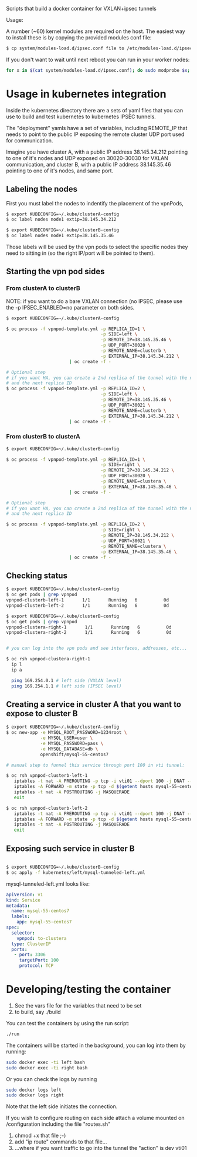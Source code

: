 Scripts that build a docker container for VXLAN+ipsec tunnels

Usage:

A number (~60) kernel modules are required on the host. The easiest
way to install these is by copying the provided modules conf file:

```bash
$ cp system/modules-load.d/ipsec.conf file to /etc/modules-load.d/ipsec.conf
```

If you don't want to wait until next reboot you can run in your worker nodes:

```bash
for x in $(cat system/modules-load.d/ipsec.conf); do sudo modprobe $x; done
```
# Usage in kubernetes integration

Inside the kubernetes directory there are a sets of yaml files that you can
use to build and test kubernetes to kubernetes IPSEC tunnels.

The "deployment" yamls have a set of variables, including REMOTE_IP that needs
to point to the public IP exposing the remote cluster UDP port used for communication.

Imagine you have cluster A, with a public IP address 38.145.34.212 pointing to one
of it's nodes and UDP exposed on 30020-30030 for VXLAN communication, and cluster B, with
a public IP address 38.145.35.46 pointing to one of it's nodes, and same port.

## Labeling the nodes

First you must label the nodes to indentify the placement of the vpnPods,

```bash
$ export KUBECONFIG=~/.kube/clusterA-config
$ oc label nodes node1 extip=38.145.34.212
```

```bash
$ export KUBECONFIG=~/.kube/clusterB-config
$ oc label nodes node1 extip=38.145.35.46
```

Those labels will be used by the vpn pods to select the specific nodes they need
to sitting in (so the right IP/port will be pointed to them).

## Starting the vpn pod sides

### From clusterA to clusterB

NOTE: if you want to do a bare VXLAN connection (no IPSEC, please use the
-p IPSEC_ENABLED=no parameter on both sides.

```bash
$ export KUBECONFIG=~/.kube/clusterA-config

$ oc process -f vpnpod-template.yml -p REPLICA_ID=1 \
                                    -p SIDE=left \
                                    -p REMOTE_IP=38.145.35.46 \
                                    -p UDP_PORT=30020 \
                                    -p REMOTE_NAME=clusterb \
                                    -p EXTERNAL_IP=38.145.34.212 \
                        | oc create -f -

# Optional step
# if you want HA, you can create a 2nd replica of the tunnel with the next UDP port
# and the next replica ID
$ oc process -f vpnpod-template.yml -p REPLICA_ID=2 \
                                    -p SIDE=left \
                                    -p REMOTE_IP=38.145.35.46 \
                                    -p UDP_PORT=30021 \
                                    -p REMOTE_NAME=clusterb \
                                    -p EXTERNAL_IP=38.145.34.212 \
                        | oc create -f -

```

### From clusterB to clusterA

```bash
$ export KUBECONFIG=~/.kube/clusterB-config

$ oc process -f vpnpod-template.yml -p REPLICA_ID=1 \
                                    -p SIDE=right \
                                    -p REMOTE_IP=38.145.34.212 \
                                    -p UDP_PORT=30020 \
                                    -p REMOTE_NAME=clustera \
                                    -p EXTERNAL_IP=38.145.35.46 \
                        | oc create -f -

# Optional step
# if you want HA, you can create a 2nd replica of the tunnel with the next UDP port
# and the next replica ID

$ oc process -f vpnpod-template.yml -p REPLICA_ID=2 \
                                    -p SIDE=right \
                                    -p REMOTE_IP=38.145.34.212 \
                                    -p UDP_PORT=30021 \
                                    -p REMOTE_NAME=clustera \
                                    -p EXTERNAL_IP=38.145.35.46 \
                        | oc create -f -

```

## Checking status

```bash
$ export KUBECONFIG=~/.kube/clusterA-config
$ oc get pods | grep vpnpod
vpnpod-clusterb-left-1       1/1       Running   6          0d
vpnpod-clusterb-left-2       1/1       Running   6          0d

$ export KUBECONFIG=~/.kube/clusterB-config
$ oc get pods | grep vpnpod
vpnpod-clustera-right-1       1/1       Running   6          0d
vpnpod-clustera-right-2       1/1       Running   6          0d


# you can log into the vpn pods and see interfaces, addresses, etc...

$ oc rsh vpnpod-clustera-right-1
  ip l
  ip a

  ping 169.254.0.1 # left side (VXLAN level)
  ping 169.254.1.1 # left side (IPSEC level)

```

## Creating a service in cluster A that you want to expose to cluster B

```bash
$ export KUBECONFIG=~/.kube/clusterA-config
$ oc new-app -e MYSQL_ROOT_PASSWORD=1234root \
             -e MYSQL_USER=user \
             -e MYSQL_PASSWORD=pass \
             -e MYSQL_DATABASE=db \
             openshift/mysql-55-centos7

# manual step to funnel this service through port 100 in vti tunnel:

$ oc rsh vpnpod-clusterb-left-1
   iptables -t nat -A PREROUTING -p tcp -i vti01 --dport 100 -j DNAT --to-destination $(getent hosts mysql-55-centos7 | awk '{ print $1 }'):3306
   iptables -A FORWARD -m state -p tcp -d $(getent hosts mysql-55-centos7 | awk '{ print $1 }') --dport 3306 --state NEW,ESTABLISHED,RELATED -j ACCEPT
   iptables -t nat -A POSTROUTING -j MASQUERADE
   exit

$ oc rsh vpnpod-clusterb-left-2
   iptables -t nat -A PREROUTING -p tcp -i vti01 --dport 100 -j DNAT --to-destination $(getent hosts mysql-55-centos7 | awk '{ print $1 }'):3306
   iptables -A FORWARD -m state -p tcp -d $(getent hosts mysql-55-centos7 | awk '{ print $1 }') --dport 3306 --state NEW,ESTABLISHED,RELATED -j ACCEPT
   iptables -t nat -A POSTROUTING -j MASQUERADE
   exit
```

## Exposing such service in cluster B
```bash

$ export KUBECONFIG=~/.kube/clusterB-config
$ oc apply -f kubernetes/left/mysql-tunneled-left.yml
```

mysql-tunneled-left.yml looks like:

```yaml
apiVersion: v1
kind: Service
metadata:
  name: mysql-55-centos7
  labels:
    app: mysql-55-centos7
spec:
  selector:
    vpnpod: to-clustera
  type: ClusterIP
  ports:
   - port: 3306
     targetPort: 100
     protocol: TCP
```

# Developing/testing the container

1. See the vars file for the variables that need to be set
2. to build, say ./build

You can test the containers by using the run script:

```bash
./run
```
The containers will be started in the background, you can log into
them by running:

```bash
sudo docker exec -ti left bash
sudo docker exec -ti right bash
```

Or you can check the logs by running
```bash
sudo docker logs left
sudo docker logs right
```


Note that the left side initiates the connection.

If you wish to configure routing on each side attach a volume
mounted on /configuration including the file "routes.sh"
1. chmod +x that file ;-)
2. add "ip route" commands to that file...
3. ...where if you want traffic to go into the tunnel the "action" is dev vti01

